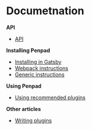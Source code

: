 # Documetnation

**API**

- [API](./api/index.md)

**Installing Penpad**

- [Installing in Gatsby](./gatsby-instructions.md)
- [Webpack instructions](./webpack-instructions.md)
- [Generic instructions](./generic-instructions.md)

**Using Penpad**

- [Using recommended plugins](./recommended-plugins.md)

**Other articles**

- [Writing plugins](./writing-plugins.md)
